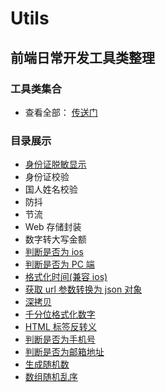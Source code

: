 # Utils

## 前端日常开发工具类整理

### 工具类集合

- 查看全部： [传送门](https://github.com/xingpengchao/Utils/blob/main/util.js)

### 目录展示

- [身份证脱敏显示](https://github.com/xingpengchao/Utils/blob/main/utils/身份证脱敏显示.js)
- 身份证校验
- 国人姓名校验
- 防抖
- 节流
- Web 存储封装
- 数字转大写金额
- [判断是否为 ios](https://github.com/xingpengchao/Utils/blob/main/util.js)
- [判断是否为 PC 端](https://github.com/xingpengchao/Utils/blob/main/util.js)
- [格式化时间(兼容 ios)](https://github.com/xingpengchao/Utils/blob/main/util.js)
- [获取 url 参数转换为 json 对象](https://github.com/xingpengchao/Utils/blob/main/util.js)
- [深拷贝](https://www.baidu.com/)
- [千分位格式化数字](https://www.google.com/)
- [HTML 标签反转义](https://github.com/xingpengchao/Utils/blob/main/util.js)
- [判断是否为手机号](https://github.com/xingpengchao/Utils/blob/main/util.js)
- [判断是否为邮箱地址](https://github.com/xingpengchao/Utils/blob/main/util.js)
- [生成随机数](https://github.com/xingpengchao/Utils/blob/main/util.js)
- [数组随机乱序](https://github.com/xingpengchao/Utils/blob/main/util.js)
